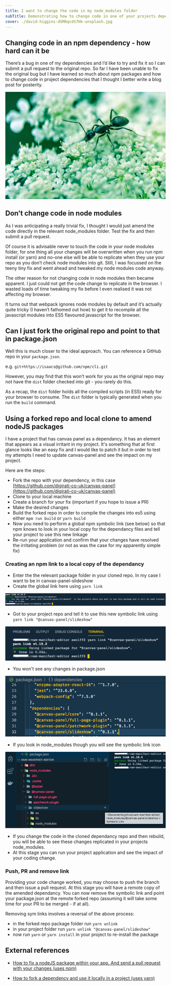 ```yaml
---
title: I want to change the code in my node_modules folder
subTitle: Demonstrating how to change code in one of your projects dependencies. Spoiler alert - changing code directly in node_modules does not work.
cover: ./david-higgins-dSM6qcdS7Hk-unsplash.jpg
---
```


## Changing code in an npm dependency - how hard can it be

There’s a bug in one of my dependencies and I’d like to try and fix it so I can submit a pull request to the original repo. So far I have been unable to fix the original bug but I have learned so much about npm packages and how to change code in project dependencies that I thought I better write a blog post for posterity.

![bug](david-higgins-dSM6qcdS7Hk-unsplash.jpg)

## Don’t change code in node modules

As I was anticipating a really trivial fix, I thought I would just amend the code directly in the relevant node_modules folder. Test the fix and then submit a pull request.

Of course it is advisable never to touch the code in your node modules folder, for one thing all your changes will be overwritten when you run npm install (or yarn) and no-one else will be able to replicate when they use your repo as you don’t check node modules into git. Still, I was focussed on the teeny tiny fix and went ahead and tweaked my node modules code anyway.

The other reason for not changing code in node modules then became apparent. I just could not get the code change to replicate in the browser. I wasted loads of time tweaking my fix before I even realised it was not affecting my browser.

It turns out that webpack ignores node modules by default and it’s actually quite tricky (I haven’t fathomed out how) to get it to recompile all the javascript modules into ES5 flavoured javascript for the browser.

## Can I just fork the original repo and point to that in package.json

Well this is much closer to the ideal approach. You can reference a GitHub repo in your `package.json`.

e.g. `git+https://isaacs@github.com/npm/cli.git`

However, you may find that this won’t work for you as the original repo may not have the `dist` folder checked into git - you rarely do this.

As a recap, the `dist` folder holds all the compiled scripts (in ES5) ready for your browser to consume. The `dist` folder is typically generated when you run the `build` command.

## Using a forked repo and local clone to amend nodeJS packages

I have a project that has canvas panel as a dependancy. It has an element that appears as a visual irritant in my project. It's something that at first glance looks like an easy fix and I would like to patch it but in order to test my attempts I need to update canvas-panel and see the impact on my project.

Here are the steps:

- Fork the repo with your dependency, in this case [https://github.com/digirati-co-uk/canvas-panel](https://github.com/digirati-co-uk/canvas-panel)
- Clone to your local machine
- Create a branch for your fix (important if you hope to issue a PR)
- Make the desired changes
- Build the forked repo in order to compile the changes into es5 using either `mpm run build` or `yarn build`
- Now you need to perform a global npm symbolic link (see below) so that npm knows to look in your local copy for the dependancy files and tell your project to use this new linkage
- Re-run your application and confirm that your changes have resolved the irritating problem (or not as was the case for my apparently simple fix)

### Creating an npm link to a local copy of the dependancy

- Enter the the relevant package folder in your cloned repo. In my case I want to be in canvas-panel-slideshow
- Create the global link here using `yarn link`

![create link in fork](./create_link_in_fork.png)

- Got to your project repo and tell it to use this new symbolic link using `yarn link "@canvas-panel/slideshow"`

![use the link in project](./using_link_in_project.png)

- You won't see any changes in package.json
  
![no change in package.json](./package_json_no_change.png)

- If you look in node_modules though you will see the symbolic link icon

![showing symbolic link](./showing_sym_link.png)

- If you change the code in the cloned dependancy repo and then rebuild, you will be able to see these changes replicated in your projects node_modules.
- At this stage you can run your project application and see the impact of your coding change.

### Push, PR and remove link

Providing your code change worked, you may choose to push the branch and then issue a pull request. At this stage you will have a remote copy of the amended dependancy. You can now remove the symbolic link and point your package.json at the remote forked repo (assuming it will take some time for your PR to be merged - if at all).

Removing sym links involves a reversal of the above process:

- in the forked repo package folder run `yarn unlink`
- in your project folder run `yarn unlink "@canvas-panel/slideshow"`
- now run `yarn` or `yarn install` in your project to re-install the package

## External references

- [How to fix a nodeJS package within your app. And send a pull request with your changes (uses npm)](https://medium.com/@nodkz/how-to-fix-nodejs-packages-within-your-app-and-send-pull-request-with-your-changes-8b4dcb89492b)

- [How to fork a dependency and use it locally in a project (uses yarn)](https://medium.com/@chrisdmasters/how-to-fork-a-dependency-and-use-it-locally-in-a-project-707c80d3449c)
